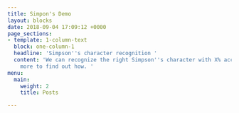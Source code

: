```yaml
---
title: Simpon's Demo
layout: blocks
date: 2018-09-04 17:09:12 +0000
page_sections:
- template: 1-column-text
  block: one-column-1
  headline: 'Simpson''s character recognition '
  content: 'We can recognize the right Simpson''s character with X% accuracy!    <br>Read
    more to find out how. '
menu:
  main:
    weight: 2
    title: Posts

---
```

